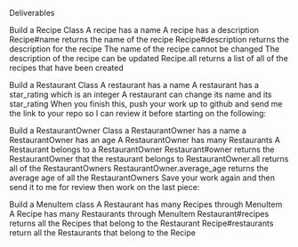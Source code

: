 Deliverables

Build a Recipe Class
A recipe has a name
A recipe has a description
Recipe#name returns the name of the recipe
Recipe#description returns the description for the recipe
The name of the recipe cannot be changed
The description of the recipe can be updated
Recipe.all returns a list of all of the recipes that have been created


Build a Restaurant Class
A restaurant has a name
A restaurant has a star_rating which is an integer
A restaurant can change its name and its star_rating
When you finish this, push your work up to github and send me the link to your repo so I can review it before starting on the following:


Build a RestaurantOwner Class
a RestaurantOwner has a name
a RestaurantOwner has an age
A RestaurantOwner has many Restaurants
A Restaurant belongs to a RestaurantOwner
Restaurant#owner returns the  RestaurantOwner that the restaurant belongs to
RestaurantOwner.all returns all of the RestaurantOwners
RestaurantOwner.average_age returns the average age of all the RestaurantOwners
Save your work again and then send it to me for review then work on the last piece:


Build a MenuItem class
A Restaurant has many Recipes through MenuItem
A Recipe has many Restaurants through MenuItem
Restaurant#recipes returns all the Recipes that belong to the Restaurant
Recipe#restaurants return all the Restaurants that belong to the Recipe
